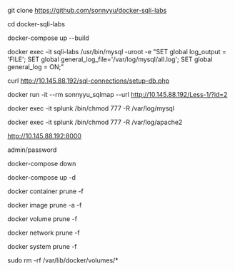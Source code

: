 git clone https://github.com/sonnyyu/docker-sqli-labs

cd docker-sqli-labs

docker-compose up --build

docker exec -it sqli-labs /usr/bin/mysql -uroot -e "SET global log_output = 'FILE'; SET global general_log_file='/var/log/mysql/all.log'; SET global general_log = ON;"

curl http://10.145.88.192/sql-connections/setup-db.php

docker run -it --rm sonnyyu_sqlmap --url http://10.145.88.192/Less-1/?id=2

docker exec -it splunk /bin/chmod 777 -R /var/log/mysql

docker exec -it splunk /bin/chmod 777 -R /var/log/apache2

http://10.145.88.192:8000

admin/password

docker-compose down

docker-compose up -d

docker container prune -f

docker image prune -a -f

docker volume prune -f

docker network prune -f

docker system prune -f

sudo rm -rf /var/lib/docker/volumes/*
